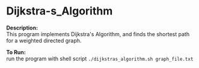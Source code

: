 # Dijkstra-s_Algorithm

**Description:**\
This program implements Dijkstra's Algorithm, and finds the shortest path for a weighted directed graph.

**To Run:**\
run the program with shell script `./dijkstras_algorithm.sh graph_file.txt`